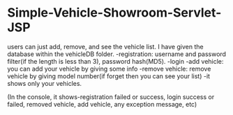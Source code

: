 # Simple-Vehicle-Showroom-Servlet-JSP
users can just add, remove, and see the vehicle list.
I have given the database within the vehicleDB folder.
-registration: username and password filter(if the length is less than 3), password hash(MD5).
-login
-add vehicle: you can add your vehicle by giving some info
-remove vehicle: remove vehicle by giving model number(if forget then you can see your list) 
-it shows only your vehicles.

(In the console, it shows-registration failed or success, login success or failed, removed vehicle, add vehicle, any exception message, etc) 
